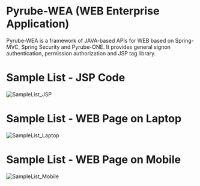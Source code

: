 # Pyrube-WEA (WEB Enterprise Application)
Pyrube-WEA is a framework of JAVA-based APIs for WEB based on Spring-MVC, Spring Security and Pyrube-ONE. It provides general signon authentication, permission authorization and JSP tag library.
# Sample List - JSP Code
![SampleList_JSP](https://github.com/user-attachments/assets/4d92979b-f494-423c-b4bc-019c24eb7915)
# Sample List - WEB Page on Laptop
![SampleList_Laptop](https://github.com/user-attachments/assets/5facf134-e50d-49c8-a93d-9a840d8e48a6)
# Sample List - WEB Page on Mobile
![SampleList_Mobile](https://github.com/user-attachments/assets/0cb1c55f-7856-402d-92ac-9798672ccce6)
